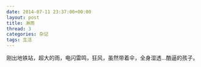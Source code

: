 ```yaml
---
date: 2014-07-11 23:37:00+00:00
layout: post
title: 淋雨
thread: 3
categories: 杂记
tags: 生活
---
```


刚出地铁站，超大的雨，电闪雷鸣，狂风，虽然带着伞，全身湿透...酷逼的孩子。



